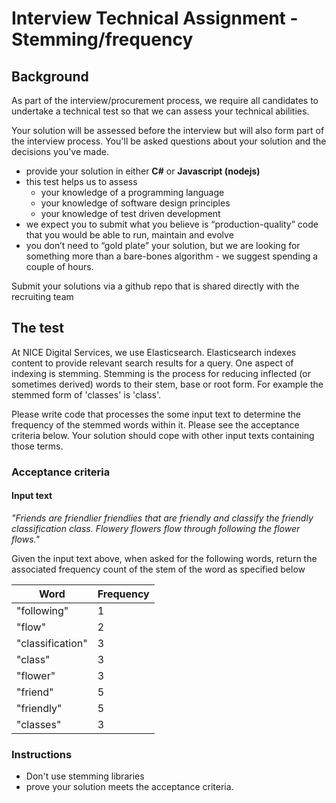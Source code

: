 # Interview Technical Assignment - Stemming/frequency

## Background

As part of the interview/procurement process, we require all candidates to undertake a technical test so that we can assess your technical abilities.

Your solution will be assessed before the interview but will also form part of the interview process. You'll be asked questions about your solution and the decisions you've made.

- provide your solution in either **C#** or **Javascript (nodejs)**
- this test helps us to assess
  - your knowledge of a programming language
  - your knowledge of software design principles
  - your knowledge of test driven development
- we expect you to submit what you believe is “production-quality” code that you would be able to run, maintain and evolve
- you don’t need to “gold plate” your solution, but we are looking for something more than a bare-bones algorithm - we suggest spending a couple of hours.

Submit your solutions via a github repo that is shared directly with the recruiting team

## The test

At NICE Digital Services, we use Elasticsearch. Elasticsearch indexes content to provide relevant search results for a query. One aspect of indexing is stemming. Stemming is the process for reducing inflected (or sometimes derived) words to their stem, base or root form. For example the stemmed form of 'classes' is 'class'.

Please write code that processes the some input text to determine the frequency of the stemmed words within it.  Please see the acceptance criteria below. Your solution should cope with other input texts containing those terms.


### Acceptance criteria

#### Input text

*"Friends are friendlier friendlies that are friendly and classify the friendly classification class. Flowery flowers flow through following the flower flows."*

Given the input text above, when asked for the following words, return the associated frequency count of the stem of the word as specified below

| Word             | Frequency |
|------------------|---------- |
| "following"      | 1         |
| "flow"           | 2         |
| "classification" | 3         |
| "class"          | 3         |
| "flower"         | 3         |
| "friend"         | 5         |
| "friendly"       | 5         |
| "classes"        | 3         |

### Instructions

- Don't use stemming libraries
- prove your solution meets the acceptance criteria.
